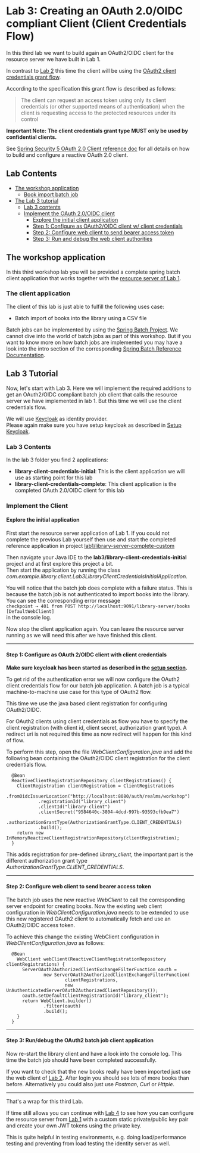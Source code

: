 # Lab 3: Creating an OAuth 2.0/OIDC compliant Client (Client Credentials Flow)

In this third lab we want to build again an OAuth2/OIDC client 
for the resource server we have built in Lab 1.

In contrast to [Lab 2](../lab2/README.md) this time the client will be using
the [OAuth2 client credentials grant flow](https://tools.ietf.org/html/rfc6749#section-4.4).

According to the specification this grant flow is described as follows:
<blockquote cite="https://tools.ietf.org/html/rfc6749#section-4.4">The client can request an access token using only its client credentials 
(or other supported means of authentication) when the client is requesting access to the protected resources 
under its control</blockquote>

__Important Note: The client credentials grant type MUST only be used by confidential clients.__

See [Spring Security 5 OAuth 2.0 Client reference doc](https://docs.spring.io/spring-security/site/docs/current/reference/htmlsingle/#webclient) 
for all details on how to build and configure a reactive OAuth 2.0 client. 

## Lab Contents

* [The workshop application](#the-workshop-application)
  * [Book import batch job](#the-client-application)
* [The Lab 3 tutorial](#lab-3-tutorial)
  * [Lab 3 contents](#lab-3-contents)
  * [Implement the OAuth 2.0/OIDC client](#implement-the-client)
    * [Explore the initial client application](#explore-the-initial-application)
    * [Step 1: Configure as OAuth2/OIDC client w/ client credentials](#step-1-configure-as-oauth-2oidc-client-with-client-credentials)
    * [Step 2: Configure web client to send bearer access token](#step-2-configure-web-client-to-send-bearer-access-token)
    * [Step 3: Run and debug the web client authorities](#step-3-rundebug-the-oauth2-batch-job-client-application)

## The workshop application

In this third workshop lab you will be provided a complete spring batch client application that works
together with the [resource server of Lab 1](../lab1/library-server-complete-custom/README.md). 

### The client application

The client of this lab is just able to fulfill the following uses case:

* Batch import of books into the library using a CSV file

Batch jobs can be implemented by using the [Spring Batch Project](https://spring.io/projects/spring-batch).
We cannot dive into the world of batch jobs as part of this workshop. But if you want to know more on how
batch jobs are implemented you may have a look into the intro section of the 
corresponding [Spring Batch Reference Documentation](https://docs.spring.io/spring-batch/4.2.x/reference/html/spring-batch-intro.html#spring-batch-intro).

## Lab 3 Tutorial

Now, let's start with Lab 3. Here we will implement the required additions to get an 
OAuth2/OIDC compliant batch job client that calls the resource server we have implemented in lab 1.
But this time we will use the client credentials flow.

We will use [Keycloak](https://keycloak.org) as identity provider.  
Please again make sure you have setup keycloak as described in [Setup Keycloak](../setup_keycloak/README.md).

### Lab 3 Contents

In the lab 3 folder you find 2 applications:

* __library-client-credentials-initial__: This is the client application we will use as starting point for this lab
* __library-client-credentials-complete__: This client application is the completed OAuth 2.0/OIDC client for this lab 

### Implement the Client

#### Explore the initial application

First start the resource server application of Lab 1. If you could not complete the previous Lab yourself
then use and start the completed reference application 
in project [lab1/library-server-complete-custom](../lab1/library-server-complete-custom)

Then navigate your Java IDE to the __lab3/library-client-credentials-initial__ project and at first explore this project a bit.  
Then start the application by running the class _com.example.library.client.Lab3LibraryClientCredentialsInitialApplication_.

You will notice that the batch job does complete with a failure status.
This is because the batch job is not authenticated to import books into the library.
You can see the corresponding error message  
 `checkpoint ⇢ 401 from POST http://localhost:9091/library-server/books [DefaultWebClient]`  
 in the console log. 

Now stop the client application again. You can leave the resource server running as we will need this after we have 
finished this client.

<hr>

#### Step 1: Configure as OAuth 2/OIDC client with client credentials
  
__Make sure keycloak has been started as described in the [setup section](../setup_keycloak/README.md).__

To get rid of the authentication error we will now configure the OAuth2 client credentials flow for our 
batch job application. A batch job is a typical machine-to-machine use case for this type of OAuth2 flow. 

This time we use the java based client registration for configuring OAuth2/OIDC. 
  
For OAuth2 clients using client credentials as flow you have to specify the client registration (with client id, client secret, 
authorization grant type). A redirect uri is not required this time as now redirect will happen for this kind of flow.

To perform this step, open the file _WebClientConfiguration.java_ and add the following bean containing the OAuth2/OIDC
client registration for the client credentials flow.
 
```
  @Bean
  ReactiveClientRegistrationRepository clientRegistrations() {
    ClientRegistration clientRegistration = ClientRegistrations
            .fromOidcIssuerLocation("http://localhost:8080/auth/realms/workshop")
            .registrationId("library_client")
            .clientId("library-client")
            .clientSecret("9584640c-3804-4dcd-997b-93593cfb9ea7")
            .authorizationGrantType(AuthorizationGrantType.CLIENT_CREDENTIALS)
            .build();
    return new InMemoryReactiveClientRegistrationRepository(clientRegistration);
  }
```

This adds registration for pre-defined _library_client_, the important part is the different 
authorization grant type _AuthorizationGrantType.CLIENT_CREDENTIALS_.

<hr>

#### Step 2: Configure web client to send bearer access token

The batch job uses the new reactive _WebClient_ to call the corresponding server endpoint for creating books.
Now the existing web client configuration in _WebClientConfiguration.java_ needs to be extended to use this new
registered OAuth2 client to automatically fetch and use an OAuth2/OIDC access token.

To achieve this change the existing WebClient configuration in _WebClientConfiguration.java_ as follows:

```
  @Bean
    WebClient webClient(ReactiveClientRegistrationRepository clientRegistrations) {
      ServerOAuth2AuthorizedClientExchangeFilterFunction oauth =
              new ServerOAuth2AuthorizedClientExchangeFilterFunction(
                      clientRegistrations,
                      new UnAuthenticatedServerOAuth2AuthorizedClientRepository());
      oauth.setDefaultClientRegistrationId("library_client");
      return WebClient.builder()
              .filter(oauth)
              .build();
    }
  }
```

<hr>

#### Step 3: Run/debug the OAuth2 batch job client application
  
Now re-start the library client and have a look into the console log.
This time the batch job should have been completed successfully.

If you want to check that the new books really have been imported just use the 
web client of [Lab 2](../lab2/README.md). After login you should see lots of more books than before.
Alternatively you could also just use _Postman_, _Curl_ or _Httpie_. 
 
<hr>

That's a wrap for this third Lab.

If time still allows you can continue with [Lab 4](../lab4/README.md) to see how you can
configure the resource server from [Lab 1](../lab1/README.md) with a custom static private/public key pair
and create your own JWT tokens using the private key.

This is quite helpful in testing environments, e.g. doing load/performance testing and preventing
from load testing the identity server as well.
